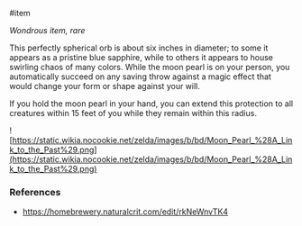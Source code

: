  #item 

*Wondrous item, rare*

This perfectly spherical orb is about six inches in diameter; to some it appears as a pristine blue sapphire, while to others it appears to house swirling chaos of many colors. While the moon pearl is on your person, you automatically succeed on any saving throw against a magic effect that would change your form or shape against your will.

If you hold the moon pearl in your hand, you can extend this protection to all creatures within 15 feet of you while they remain within this radius.

![https://static.wikia.nocookie.net/zelda/images/b/bd/Moon_Pearl_%28A_Link_to_the_Past%29.png](https://static.wikia.nocookie.net/zelda/images/b/bd/Moon_Pearl_%28A_Link_to_the_Past%29.png)

### References

* https://homebrewery.naturalcrit.com/edit/rkNeWnvTK4
